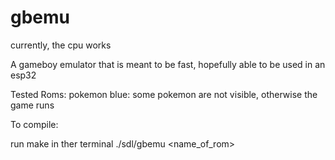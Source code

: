 # gbemu

currently, the cpu works

A gameboy emulator that is meant to be fast, hopefully able to be used in an esp32

Tested Roms: pokemon blue: some pokemon are not visible, otherwise the game runs

To compile:

run make in ther terminal
./sdl/gbemu <name_of_rom>
